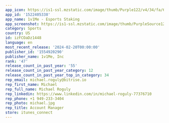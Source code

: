 ```yaml
---
app_icon: https://is1-ssl.mzstatic.com/image/thumb/Purple122/v4/34/fa/6a/34fa6ade-7d52-b74b-4992-be476c862a44/AppIcon-0-1x_U007emarketing-0-5-0-85-220-0.png/1024x1024bb.png
app_id: '1522405338'
app_name: 1v1Me - Esports Staking
app_screenshot: https://is1-ssl.mzstatic.com/image/thumb/PurpleSource126/v4/db/30/90/db3090b3-9a0b-7cad-ca2a-ad5410c9b814/fc362318-7a36-46bc-badf-29731e691c6c_page_1__U00281_U0029.png/1242x2688bb.png
category: Sports
country: US
id: izFCOaDz1448
language: en
most_recent_release: '2024-02-20T00:00:00'
publisher_id: '1554920290'
publisher_name: 1v1Me, Inc
rank: '47'
release_count_in_past_year: '55'
release_count_in_past_year_category: 12
release_count_in_past_year_top_in_category: 34
rep_email: michael.roguly@bitrise.io
rep_first_name: Michael
rep_full_name: Michael Roguly
rep_linkedin: https://www.linkedin.com/in/michael-roguly-77376710
rep_phone: +1 949-233-3404
rep_photo: michael.jpg
rep_title: Account Manager
store: itunes_connect
---
```


